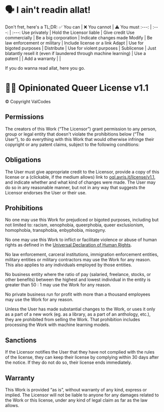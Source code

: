 # 🗣️ I ain't readin allat!
Don't fret, here's a TL;DR:
✅ You can        | ❌ You cannot                                                        | ⚠️ You must
:---:             | :---:                                                                 | :---:
Use privately     | Hold the Licensor liable                                              | Give credit
Use commercially  | Be a big corporation                                                  | Indicate changes made
Modify            | Be law enforcement or military                                        | Include license or a link
Adapt             | Use for bigoted purposes                                              |
Distribute        | Use for violent purposes                                              |
Sublicense        | Just blatantly resell it (even if laundered through machine learning) |
Use a patent      |                                                                       |
Add a warranty    |                                                                       |

If you do wanna read allat, here you go.

# 🏳️‍🌈 Opinionated Queer License v1.1
© Copyright ValCodes

## Permissions
The creators of this Work (“The Licensor”) grant permission to any person, group or legal entity that doesn't violate the prohibitions below (“The User”), to do everything with this Work that would otherwise infringe their copyright or any patent claims, subject to the following conditions:

## Obligations
The User must give appropriate credit to the Licensor, provide a copy of this license or a (clickable, if the medium allows) link to [oql.avris.it/license/v1.1](oql.avris.it/license/v1.1), and indicate whether and what kind of changes were made. The User may do so in any reasonable manner, but not in any way that suggests the Licensor endorses the User or their use.

## Prohibitions
No one may use this Work for prejudiced or bigoted purposes, including but not limited to: racism, xenophobia, queerphobia, queer exclusionism, homophobia, transphobia, enbyphobia, misogyny.

No one may use this Work to inflict or facilitate violence or abuse of human rights as defined in the [Universal Declaration of Human Rights](https://www.un.org/en/about-us/universal-declaration-of-human-rights).

No law enforcement, carceral institutions, immigration enforcement entities, military entities or military contractors may use the Work for any reason. This also applies to any individuals employed by those entities.

No business entity where the ratio of pay (salaried, freelance, stocks, or other benefits) between the highest and lowest individual in the entity is greater than 50 : 1 may use the Work for any reason.

No private business run for profit with more than a thousand employees may use the Work for any reason.

Unless the User has made substantial changes to the Work, or uses it only as a part of a new work (eg. as a library, as a part of an anthology, etc.), they are prohibited from selling the Work. That prohibition includes processing the Work with machine learning models.

## Sanctions
If the Licensor notifies the User that they have not complied with the rules of the license, they can keep their license by complying within 30 days after the notice. If they do not do so, their license ends immediately.

## Warranty
This Work is provided “as is”, without warranty of any kind, express or implied. The Licensor will not be liable to anyone for any damages related to the Work or this license, under any kind of legal claim as far as the law allows.
